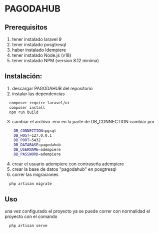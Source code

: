 # PAGODAHUB

## Prerequisitos

1. tener instalado laravel 9
2. tener instalado posgtresql
3. haber instalado Idempiere
4. tener instalado Node.js (v18)
5. tener instalado NPM (version 8.12 minima)

## Instalación:

1. descargar PAGODAHUB del repositorio
2. instalar las dependencias
```bash
  composer require laravel/ui
  composer install
  npm run build
```
3. cambiar el archivo .env en la parte de DB_CONNECTION cambiar por 
```bash
    DB_CONNECTION=pgsql
    DB_HOST=127.0.0.1
    DB_PORT=5432
    DB_DATABASE=pagodahub
    DB_USERNAME=adempiere
    DB_PASSWORD=adempiere
```
4. crear el usuario adempiere con contraseña adempiere
5. crear la base de datos "pagodahub" en posgtresql
6. correr las migraciones
```bash
  php artisan migrate
```
## Uso

una vez configurado el proyecto ya se puede correr con normalidad el proyecto con el comando
```bash
  php artisan serve
```

